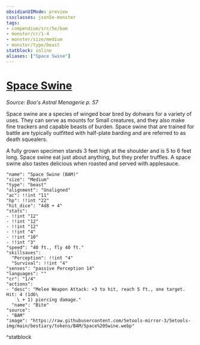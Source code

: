 ```yaml
---
obsidianUIMode: preview
cssclasses: json5e-monster
tags:
- compendium/src/5e/bam
- monster/cr/1-4
- monster/size/medium
- monster/type/beast
statblock: inline
aliases: ["Space Swine"]
---
```

# [Space Swine](Mechanics\bestiary\beast/space-swine-bam.md)
*Source: Boo's Astral Menagerie p. 57*  

Space swine are a species of winged boar bred by dohwars for a variety of uses. They can serve as mounts for Small creatures, and they also make fine trackers and capable beasts of burden. Space swine that are trained for battle are typically outfitted with half-plate barding and are referred to as death squealers.

A fully grown specimen stands 3 feet high at the shoulder and is 5 to 6 feet long. Space swine eat just about anything, but they prefer truffles. A space swine also tastes delicious when roasted and served with applesauce.

```statblock
"name": "Space Swine (BAM)"
"size": "Medium"
"type": "beast"
"alignment": "Unaligned"
"ac": !!int "11"
"hp": !!int "22"
"hit_dice": "4d8 + 4"
"stats":
- !!int "12"
- !!int "12"
- !!int "12"
- !!int "4"
- !!int "10"
- !!int "3"
"speed": "40 ft., fly 40 ft."
"skillsaves":
  "Perception": !!int "4"
  "Survival": !!int "4"
"senses": "passive Perception 14"
"languages": ""
"cr": "1/4"
"actions":
- "desc": "Melee Weapon Attack: +3 to hit, reach 5 ft., one target. Hit: 4 (1d6\
    \ + 1) piercing damage."
  "name": "Bite"
"source":
- "BAM"
"image": "https://raw.githubusercontent.com/5etools-mirror-3/5etools-img/main/bestiary/tokens/BAM/Space%20Swine.webp"
```
^statblock